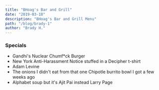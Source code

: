 ```yaml
---
title: "BHoag's Bar and Grill"
date: "2019-03-18"
description: "BHoag's Bar and Grill Menu"
path: "/blog/brady-1"
author: "Brady H."
---
```


### Specials
* Gandhi's Nuclear Chumf*ck Burger
* New York Anti-Harassment Notice stuffed in a Decipher t-shirt
* Adam Levine
* The onions I didn't eat from that one Chipotle burrito bowl I got a few weeks ago
* Alphabet soup but it's Ajit Pai instead Larry Page
